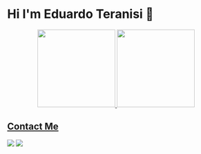# Hi I'm Eduardo Teranisi 👋
<div align="center">
  <a href="https://github.com/kingtera">
  <img height="180em" src="https://github-readme-stats.vercel.app/api?username=kingtera&show_icons=true&theme=radical&include_all_commits=true&count_private=true"/>
  <img height="180em" src="https://github-readme-stats.vercel.app/api/top-langs/?username=kingtera&layout=compact&langs_count=7&theme=radical"/>
</div>

## Contact Me
<div>
  <a href = "mailto:eduardoteranisi@gmail.com"><img src="https://img.shields.io/badge/-Gmail-%23333?style=for-the-badge&logo=gmail&logoColor=white" target="_blank"></a>
  <a href="https://www.linkedin.com/in/eduardo-teranisi-6b9654214/" target="_blank"><img src="https://img.shields.io/badge/-LinkedIn-%230077B5?style=for-the-badge&logo=linkedin&logoColor=white" target="_blank"></a>
 
</div>
